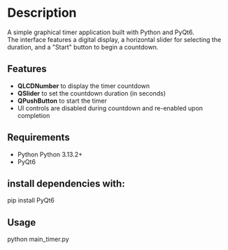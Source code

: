 # Description
A simple graphical timer application built with Python and PyQt6.  
The interface features a digital display, a horizontal slider for selecting the duration, and a "Start" button to begin a countdown.

## Features

- **QLCDNumber** to display the timer countdown
- **QSlider** to set the countdown duration (in seconds)
- **QPushButton** to start the timer
- UI controls are disabled during countdown and re-enabled upon completion

## Requirements

- Python Python 3.13.2+
- PyQt6

## install dependencies with:
pip install PyQt6

## Usage
python main_timer.py
